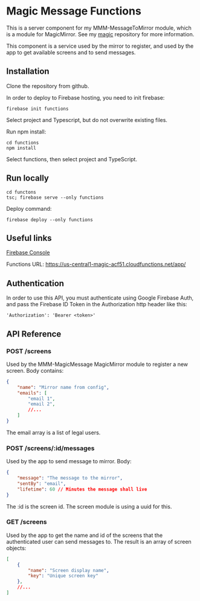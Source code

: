 # Magic Message Functions

This is a server component for my MMM-MessageToMirror module, which is a module for MagicMirror. See my [magic](https://github.com/ottopaulsen/magic) repository for more information.

This component is a service used by the mirror to register, and used by the app to get available screens and to send messages.

## Installation

Clone the repository from github. 

In order to deploy to Firebase hosting, you need to init firebase:

```
firebase init functions
```

Select project and Typescript, but do not overwrite existing files.

Run npm install:

```
cd functions
npm install
```


Select functions, then select project and TypeScript.

## Run locally

```
cd functons
tsc; firebase serve --only functions
```

Deploy command: 

```
firebase deploy --only functions
```

## Useful links

[Firebase Console](https://console.firebase.google.com/project/magic-acf51/overview)

Functions URL:
https://us-central1-magic-acf51.cloudfunctions.net/app/

## Authentication

In order to use this API, you must authenticate using Google Firebase Auth, and pass the Firebase ID Token in the Authorization http header like this:

```
'Authorization': 'Bearer <token>'
```

## API Reference

### POST /screens

Used by the MMM-MagicMessage MagicMirror module to register a new screen. Body contains:

``` json
{
    "name": "Mirror name from config",
    "emails": [
        "email 1",
        "email 2",
        //...
    ]
}
```

The email array is a list of legal users.

### POST /screens/:id/messages

Used by the app to send message to mirror. Body:
``` json
{
    "message": "The message to the mirror",
    "sentBy": "email",
    "lifetime": 60 // Minutes the message shall live
}
```

The :id is the screen id. The screen module is using a uuid for this.

### GET /screens

Used by the app to get the name and id of the screens that the authenticated user can send messages to. The result is an array of screen objects:

``` json
[
    {
        "name": "Screen display name",
        "key": "Unique screen key"
    },
    //...
]
```